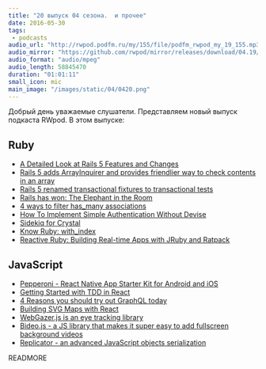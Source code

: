 ```yaml
---
title: "20 выпуск 04 сезона.  и прочее"
date: 2016-05-30
tags:
 - podcasts
audio_url: "http://rwpod.podfm.ru/my/155/file/podfm_rwpod_my_19_155.mp3"
audio_mirror: "https://github.com/rwpod/mirror/releases/download/04.19/0419.mp3"
audio_format: "audio/mpeg"
audio_length: 58845470
duration: "01:01:11"
small_icon: mic
main_image: "/images/static/04/0420.png"
---
```


Добрый день уважаемые слушатели. Представляем новый выпуск подкаста RWpod. В этом выпуске:

## Ruby

 - [A Detailed Look at Rails 5 Features and Changes](http://www.railscarma.com/blog/technical-articles/a-detailed-look-rails-5-features-changes/)
 - [Rails 5 adds ArrayInquirer and provides friendlier way to check contents in an array](http://blog.bigbinary.com/2016/05/27/rails-5-introduces-active-support-array-inquirer.html)
 - [Rails 5 renamed transactional fixtures to transactional tests](http://blog.bigbinary.com/2016/05/26/rails-5-renamed-transactional-fixtures-to-transactional-tests.html)
 - [Rails has won: The Elephant in the Room](http://www.akitaonrails.com/2016/05/23/rails-has-won-the-elephant-in-the-room)
 - [4 ways to filter has_many associations](http://ducktypelabs.com/four-ways-to-filter-has_many-associations/)
 - [How To Implement Simple Authentication Without Devise](http://www.rubypigeon.com/posts/how-to-implement-simple-authentication-without-devise/)
 - [Sidekiq for Crystal](http://www.mikeperham.com/2016/05/25/sidekiq-for-crystal/)
 - [Know Ruby: with_index](http://aaronlasseigne.com/2016/05/24/know-ruby-with_index/)
 - [Reactive Ruby: Building Real-time Apps with JRuby and Ratpack](https://blog.heroku.com/archives/2016/5/24/reactive_ruby_building_real_time_apps_with_jruby_and_ratpack)


## JavaScript

 - [Pepperoni - React Native App Starter Kit for Android and iOS](http://getpepperoni.com/)
 - [Getting Started with TDD in React](https://semaphoreci.com/community/tutorials/getting-started-with-tdd-in-react)
 - [4 Reasons you should try out GraphQL today](https://medium.freecodecamp.com/introduction-to-graphql-1d8011b80159#.o9z7b69fe)
 - [Building SVG Maps with React](https://blog.komand.com/building-svg-maps-with-react)
 - [WebGazer.js is an eye tracking library](http://webgazer.cs.brown.edu/)
 - [Bideo.js - a JS library that makes it super easy to add fullscreen background videos](https://rishabhp.github.io/bideo.js/)
 - [Replicator - an advanced JavaScript objects serialization](https://github.com/inikulin/replicator)

READMORE

